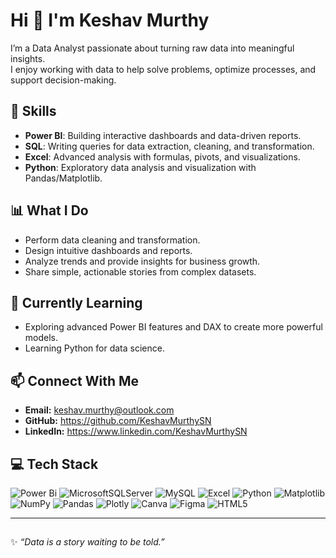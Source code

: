# Hi 👋 I'm Keshav Murthy  

I’m a Data Analyst passionate about turning raw data into meaningful insights.  
I enjoy working with data to help solve problems, optimize processes, and support decision-making.  

## 🔧 Skills
- **Power BI**:  Building interactive dashboards and data-driven reports.
- **SQL**:       Writing queries for data extraction, cleaning, and transformation.
- **Excel**:     Advanced analysis with formulas, pivots, and visualizations.
- **Python**:    Exploratory data analysis and visualization with Pandas/Matplotlib.
  
## 📊 What I Do
- Perform data cleaning and transformation.
- Design intuitive dashboards and reports.
- Analyze trends and provide insights for business growth.
- Share simple, actionable stories from complex datasets.

## 🌱 Currently Learning
- Exploring advanced Power BI features and DAX to create more powerful models.
- Learning Python for data science.

## 📫 Connect With Me
- **Email:** keshav.murthy@outlook.com
- **GitHub:** https://github.com/KeshavMurthySN
- **LinkedIn:** https://www.linkedin.com/KeshavMurthySN

## 💻 Tech Stack
![Power Bi](https://img.shields.io/badge/power_bi-F2C811?style=plastic&logo=powerbi&logoColor=black)  ![MicrosoftSQLServer](https://img.shields.io/badge/Microsoft%20SQL%20Server-CC2927?style=plastic&logo=microsoft%20sql%20server&logoColor=white) ![MySQL](https://img.shields.io/badge/mysql-4479A1.svg?style=plastic&logo=mysql&logoColor=white) ![Excel](https://img.shields.io/badge/Microsoft%20Excel-217346?style=plastic&logo=microsoft-excel&logoColor=white) ![Python](https://img.shields.io/badge/python-3670A0?style=plastic&logo=python&logoColor=ffdd54) ![Matplotlib](https://img.shields.io/badge/Matplotlib-%23ffffff.svg?style=plastic&logo=Matplotlib&logoColor=black) ![NumPy](https://img.shields.io/badge/numpy-%23013243.svg?style=plastic&logo=numpy&logoColor=white) ![Pandas](https://img.shields.io/badge/pandas-%23150458.svg?style=plastic&logo=pandas&logoColor=white) ![Plotly](https://img.shields.io/badge/Plotly-%233F4F75.svg?style=plastic&logo=plotly&logoColor=white) ![Canva](https://img.shields.io/badge/Canva-%2300C4CC.svg?style=plastic&logo=Canva&logoColor=white) ![Figma](https://img.shields.io/badge/figma-%23F24E1E.svg?style=plastic&logo=figma&logoColor=white)  ![HTML5](https://img.shields.io/badge/html5-%23E34F26.svg?style=plastic&logo=html5&logoColor=white)

---

##
✨ _“Data is a story waiting to be told.”_
